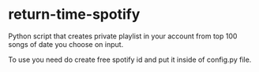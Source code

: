 # return-time-spotify
Python script that creates private playlist in your account from top 100 songs of date you choose on input.

To use you need do create free spotify id and put it inside of config.py file.
